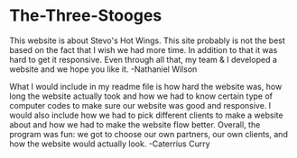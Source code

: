 # The-Three-Stooges

This website is about Stevo's Hot Wings. This site probably is not the best based on the fact that I wish we had more time. In addition to that it was hard to get it responsive. Even through all that, my team & I developed a website and we hope you like it.   -Nathaniel Wilson



What I would include in my readme file is how hard the website was, how long the website actually took and how we had to know certain type of computer codes to make sure our website was good and responsive. I would also include how we had to pick different clients to make a website about and how we had to make the website flow better. Overall, the program was fun: we got to choose our own partners, our own clients, and how the website would actually look.   -Caterrius Curry



